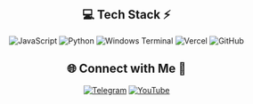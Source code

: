 <!-- Tech Stack -->
<div align="center">
  
## 💻 Tech Stack ⚡
![JavaScript](https://img.shields.io/badge/javascript-%23323330.svg?style=for-the-badge&logo=javascript&logoColor=%23F7DF1E) ![Python](https://img.shields.io/badge/python-3670A0?style=for-the-badge&logo=python&logoColor=ffdd54) ![Windows Terminal](https://img.shields.io/badge/Windows%20Terminal-%234D4D4D.svg?style=for-the-badge&logo=windows-terminal&logoColor=white) ![Vercel](https://img.shields.io/badge/vercel-%23000000.svg?style=for-the-badge&logo=vercel&logoColor=white) ![GitHub](https://img.shields.io/badge/github-%23121011.svg?style=for-the-badge&logo=github&logoColor=white)
</div>



<!-- Social connections -->
<div align="center">

## 🌐 Connect with Me 🍬
[![Telegram](https://img.shields.io/badge/Telegram-2CA5E0?style=for-the-badge&logo=telegram&logoColor=white)](https://t.me/sipclient) [![YouTube](https://img.shields.io/badge/YouTube-%23FF0000.svg?logo=YouTube&logoColor=white)](https://youtube.com/@glockinhand) 

</div>
